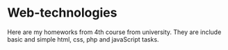 # Web-technologies
Here are my homeworks from 4th course from university. They are include basic and simple html, css, php and javaScript tasks.
